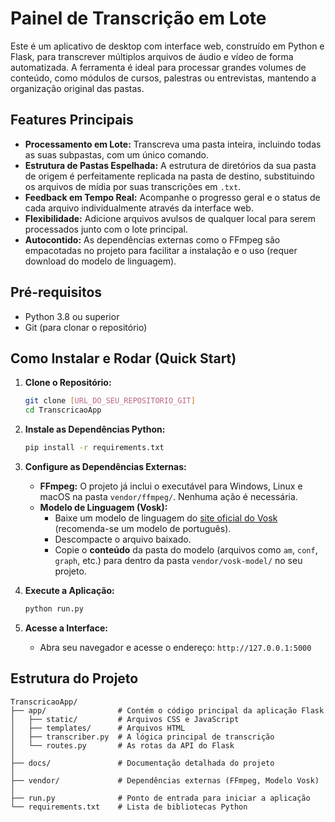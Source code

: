 # Painel de Transcrição em Lote

Este é um aplicativo de desktop com interface web, construído em Python e Flask, para transcrever múltiplos arquivos de áudio e vídeo de forma automatizada. A ferramenta é ideal para processar grandes volumes de conteúdo, como módulos de cursos, palestras ou entrevistas, mantendo a organização original das pastas.

## Features Principais

-   **Processamento em Lote:** Transcreva uma pasta inteira, incluindo todas as suas subpastas, com um único comando.
-   **Estrutura de Pastas Espelhada:** A estrutura de diretórios da sua pasta de origem é perfeitamente replicada na pasta de destino, substituindo os arquivos de mídia por suas transcrições em `.txt`.
-   **Feedback em Tempo Real:** Acompanhe o progresso geral e o status de cada arquivo individualmente através da interface web.
-   **Flexibilidade:** Adicione arquivos avulsos de qualquer local para serem processados junto com o lote principal.
-   **Autocontido:** As dependências externas como o FFmpeg são empacotadas no projeto para facilitar a instalação e o uso (requer download do modelo de linguagem).

## Pré-requisitos

-   Python 3.8 ou superior
-   Git (para clonar o repositório)

## Como Instalar e Rodar (Quick Start)

1.  **Clone o Repositório:**
    ```bash
    git clone [URL_DO_SEU_REPOSITORIO_GIT]
    cd TranscricaoApp
    ```

2.  **Instale as Dependências Python:**
    ```bash
    pip install -r requirements.txt
    ```

3.  **Configure as Dependências Externas:**
    * **FFmpeg:** O projeto já inclui o executável para Windows, Linux e macOS na pasta `vendor/ffmpeg/`. Nenhuma ação é necessária.
    * **Modelo de Linguagem (Vosk):**
        * Baixe um modelo de linguagem do [site oficial do Vosk](https://alphacephei.com/vosk/models) (recomenda-se um modelo de português).
        * Descompacte o arquivo baixado.
        * Copie o **conteúdo** da pasta do modelo (arquivos como `am`, `conf`, `graph`, etc.) para dentro da pasta `vendor/vosk-model/` no seu projeto.

4.  **Execute a Aplicação:**
    ```bash
    python run.py
    ```

5.  **Acesse a Interface:**
    * Abra seu navegador e acesse o endereço: `http://127.0.0.1:5000`

## Estrutura do Projeto

```
TranscricaoApp/
├── app/                # Contém o código principal da aplicação Flask
│   ├── static/         # Arquivos CSS e JavaScript
│   ├── templates/      # Arquivos HTML
│   ├── transcriber.py  # A lógica principal de transcrição
│   └── routes.py       # As rotas da API do Flask
│
├── docs/               # Documentação detalhada do projeto
│
├── vendor/             # Dependências externas (FFmpeg, Modelo Vosk)
│
├── run.py              # Ponto de entrada para iniciar a aplicação
└── requirements.txt    # Lista de bibliotecas Python
```